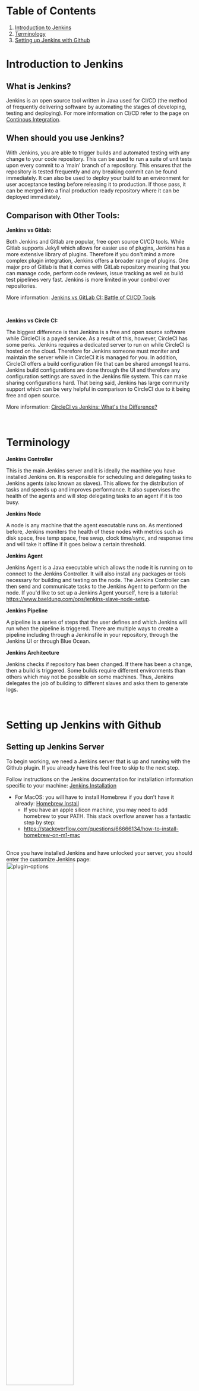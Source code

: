 # Table of Contents
1. [Introduction to Jenkins](#introduction-to-jenkins)
2. [Terminology](#terminology)
3. [Setting up Jenkins with Github](#setting-up-jenkins-with-github)

# Introduction to Jenkins
## What is Jenkins?
Jenkins is an open source tool written in Java used for CI/CD (the method of frequently delivering software by automating the stages of developing, testing and deploying). For more information on CI/CD refer to the page on [Continous Integration](/Topics/Software_Engineering/continuous_integration/Continuous_Integration.md).


## When should you use Jenkins?
With Jenkins, you are able to trigger builds and automated testing with any change to your code repository. This can be used to run a suite of unit tests upon every commit to a 'main' branch of a repository. This ensures that the repository is tested frequently and any breaking commit can be found immediately. It can also be used to deploy your build to an environment for user acceptance testing before releasing it to production. If those pass, it can be merged into a final production ready repository where it can be deployed immediately.


## Comparison with Other Tools:

**Jenkins vs Gitlab:**

Both Jenkins and Gitlab are popular, free open source CI/CD tools. While Gitlab supports Jekyll which allows for easier use of plugins, Jenkins has a more extensive library of plugins. Therefore if you don't mind a more complex plugin integration, Jenkins offers a broader range of plugins. One major pro of Gitlab is that it comes with GitLab repository meaning that you can manage code, perform code reviews, issue tracking as well as build test pipelines very fast. Jenkins is more limited in your control over repositories.

More information: [Jenkins vs GitLab CI: Battle of CI/CD Tools](https://www.lambdatest.com/blog/jenkins-vs-gitlab-ci-battle-of-ci-cd-tools/)

<br>

**Jenkins vs Circle CI:**

The biggest difference is that Jenkins is a free and open source software while CircleCI is a payed service. As a result of this, however, CircleCI has some perks. Jenkins requires a dedicated server to run on while CircleCI is hosted on the cloud. Therefore for Jenkins someone must moniter and maintain the server while in CircleCI it is managed for you. In addition, CircleCI offers a build configuration file that can be shared amongst teams. Jenkins build configurations are done through the UI and therefore any configuration settings are saved in the Jenkins file system. This can make sharing configurations hard. That being said, Jenkins has large community support which can be very helpful in comparison to CircleCI due to it being free and open source.

More information: [CircleCI vs Jenkins: What's the Difference?](https://testsigma.com/blog/circleci-vs-jenkins/)

<br>

# Terminology
**Jenkins Controller**

This is the main Jenkins server and it is ideally the machine you have installed Jenkins on. It is responsible for scheduling and delegating tasks to Jenkins agents (also known as slaves). This allows for the distribution of tasks and speeds up and improves performance. It also supervises the health of the agents and will stop delegating tasks to an agent if it is too busy. 


**Jenkins Node**

A node is any machine that the agent executable runs on. As mentioned before, Jenkins moniters the health of these nodes with metrics such as disk space, free temp space, free swap, clock time/sync, and response time and will take it offline if it goes below a certain threshold.


**Jenkins Agent**

Jenkins Agent is a Java executable which allows the node it is running on to connect to the Jenkins Controller. It will also install any packages or tools necessary for building and testing on the node. The Jenkins Controller can then send and communicate tasks to the Jenkins Agent to perform on the node. If you'd like to set up a Jenkins Agent yourself, here is a tutorial: https://www.baeldung.com/ops/jenkins-slave-node-setup.


**Jenkins Pipeline**

A pipeline is a series of steps that the user defines and which Jenkins will run when the pipeline is triggered. There are multiple ways to create a pipeline including through a Jenkinsfile in your repository, through the Jenkins UI or through Blue Ocean. 


**Jenkins Architecture**

Jenkins checks if repository has been changed. If there has been a change, then a build is triggered. Some builds require different environments than others which may not be possible on some machines. Thus, Jenkins delegates the job of building to different slaves and asks them to generate logs. 

<br>

# Setting up Jenkins with Github
## Setting up Jenkins Server
To begin working, we need a Jenkins server that is up and running with the Github plugin. If you already have this feel free to skip to the next step. 


Follow instructions on the Jenkins documentation for installation information specific to your machine: [Jenkins Installation](https://www.jenkins.io/doc/book/installing/)
- For MacOS: you will have to install Homebrew if you don’t have it already: [Homebrew Install](https://docs.brew.sh/Installation)
    - If you have an apple silicon machine, you may need to add homebrew to your PATH. This stack overflow answer has a fantastic step by step:
    - https://stackoverflow.com/questions/66666134/how-to-install-homebrew-on-m1-mac

<br>
Once you have installed Jenkins and have unlocked your server, you should enter the customize Jenkins page:

<img src="Assets/plugins.png" alt="plugin-options" width="60%"/>

<br>

Select **Install suggested plugins**. This will install the github plugins necessary to connect Jenkins to your repository. If you're interested in what plugins are actually being installed, you can find the list here: [Suggested Plugins](https://github.com/jenkinsci/jenkins/blob/6ca9b5ee5f601f72fcd094f8d159272c6b504b2f/core/src/main/resources/jenkins/install/platform-plugins.json). Jenkins will now prompt you to create an admin user. Ensure to save this login information in a secure location.


## Creating a Jenkins Job
1. Click on **new Item**. 
2. Enter a name and select **Pipeline**.
3. In the Build Triggers section, select **Github hook trigger for GITScm polling**. GitScm stands for Git source control management and will ensure that this job will be triggered after any change to your Github repository. 

    <img src="Assets/github-hook.png" alt="github-hook" width="50%"/>

4. In the **Pipeline** section, select **Pipeline script from SCM** (SCM refers to Source Control Management). For the **SCM**, select **Git**. Then add your repository URL. In the **script path**, add the path to your Jenkinsfile in your repository. 
    - If you are unfamiliar with what a Jenkinsfile is check out the documentation for some more information: [Jenkins Pipelines](https://www.jenkins.io/doc/book/pipeline/jenkinsfile/). If you want to get started right away, create a file in your repo called Jenkinsfile and copy the script from the section <em>Creating a Jenkinsfile, Jenkinsfile (Declarative Pipeline)</em> in the documentation.
    - **Note**: the default value for the option for the branch to build is <em>master</em>, but the default Github branch is called <em>main</em> now. Make sure to select the correct branch. 
    <img src="Assets/jenkins-pipeline-settings1.png" alt="pipeline-settings" width="70%"/>
    <img src="Assets/jenkins-pipeline-settings2.png" alt="pipeline-settings" width="70%"/>


5. If your Jenkins server is:

    - **hosted remotely:**
        You can add a webHook to Github. In your Github repository navigate to **Settings** then **Webhooks**. Click **Add webhook**. You will need your Jenkins endpoints (must be publicly available over the internet) to enter into the Payload URL section.

    - **hosted locally:**
        Select the **Poll SCM** option instead. For the **Schedule** text box, adding H \* \* \* \* \* (see image below for example) will poll your github repository every hour for changes in your github or alternatively when you input \* \* \* \* \* github will be polled every minute (which is not a good idea in reality since polling is expensive, but can be good for testing).

        <img src="Assets/poll-SCM.png" alt="poll-SCM" width="70%"/>


Hooray, now any changes you make to your repository will trigger your job to run!

<br>

## Sources:
- Arvind. (2020, November 25). Jenkins Master and Slave Architecture – a complete guide. Edureka. https://www.edureka.co/blog/jenkins-master-and-slave-architecture-a-complete-guide/
- CircleCI vs Jenkins: What’s the Difference? [2022 Updated]. (2023, May 3). Testsigma Blog. https://testsigma.com/blog/circleci-vs-jenkins/
- GitLab vs. Jenkins: Top CI/CD Tool 2023 | Spiceworks - Spiceworks. (2023, March 10). Spiceworks. https://www.spiceworks.com/tech/devops/articles/gilab-vs-jenkins/#:~:text=While%20reviewing%2C%20testing%2C%20and%20reporting,code%20reviews%20and%20merge%20requests.
- Jain, R. (2023, October 26). Jenkins vs GitLab CI: Battle of CI/CD Tools. LambdaTest. https://www.lambdatest.com/blog/jenkins-vs-gitlab-ci-battle-of-ci-cd-tools/
- Munetsi, T. (2020, March 6). What is Jenkins used for? OpenLogic by Perforce. https://www.openlogic.com/blog/what-is-jenkins-used-for#:~:text=Jenkins%20is%20used%20to%20build,alongside%20other%20cloud%20native%20tools.
- Managing nodes. (n.d.). Managing Nodes. https://www.jenkins.io/doc/book/managing/nodes/
- ProgrammingKnowledge. (2021, March 7). Jenkins Tutorial is For Beginners, DevOps and Software Developers [Video]. YouTube. https://www.youtube.com/watch?v=EYA2YNHHPls
- Team, C. O. (2023, August 30). Jenkins. Codefresh. https://codefresh.io/learn/jenkins/
- Trapani, K. (2023, March 3). How to Integrate Jenkins with GitHub. Cprime. https://www.cprime.com/resources/blog/how-to-integrate-jenkins-github/